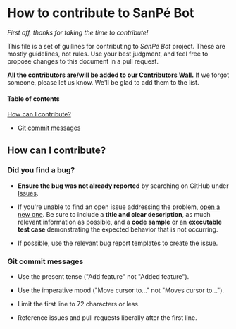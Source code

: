 # How to contribute to SanPé Bot

_First off, thanks for taking the time to contribute!_

This file is a set of guilines for contributing to _SanPé Bot_ project. These are mostly guidelines, not rules. Use your best judgment, and feel free to propose changes to this document in a pull request.

**All the contributors are/will be added to our [Contributors Wall](CONTRIBUTORS.md).** If we forgot someone, please let us know. We'll be glad to add them to the list.

#### Table of contents

[How can I contribute?](#how-can-i-contribute)

- [Git commit messages](#git-commit-messages)

## How can I contribute?

### Did you find a bug?

- **Ensure the bug was not already reported** by searching on GitHub under [Issues][issues].

- If you're unable to find an open issue addressing the problem, [open a new one](https://github.com/Grezor/ChopTaPhoto_2020//issues/new). Be sure to include a **title and clear description**, as much relevant information as possible, and a **code sample** or an **executable test case** demonstrating the expected behavior that is not occurring.

- If possible, use the relevant bug report templates to create the issue.


### Git commit messages

- Use the present tense ("Add feature" not "Added feature").

- Use the imperative mood ("Move cursor to..." not "Moves cursor to...").

- Limit the first line to 72 characters or less.

- Reference issues and pull requests liberally after the first line.

[issues]: https://github.com/Grezor/ChopTaPhoto_2020/issues

